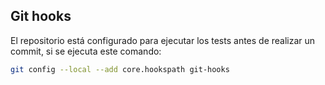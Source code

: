 ## Git hooks

El repositorio está configurado para ejecutar los tests antes de realizar
un commit, si se ejecuta este comando:

```bash
git config --local --add core.hookspath git-hooks
```


